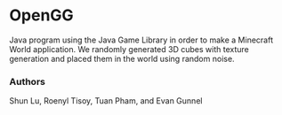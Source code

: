 # OpenGG

Java program using the Java Game Library in order to make a Minecraft World application. We randomly generated 3D cubes with texture generation and placed them in the world using random noise.

### Authors

Shun Lu, Roenyl Tisoy, Tuan Pham, and Evan Gunnel
